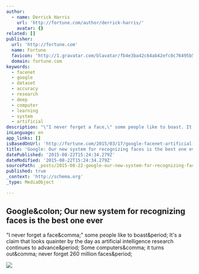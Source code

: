 ```yaml
---
author:
  - name: Derrick Harris
    url: 'http://fortune.com/author/derrick-harris/'
    avatar: {}
related: []
publisher:
  url: 'http://fortune.com'
  name: Fortune
  favicon: 'http://1.gravatar.com/blavatar/fb4e3ba42c64ab42efc0c76495b59a33?s=16'
  domain: fortune.com
keywords:
  - facenet
  - google
  - dataset
  - accuracy
  - research
  - deep
  - computer
  - learning
  - system
  - artificial
description: "\"I never forget a face,\" some people like to boast. It's a claim that looks quainter by the day as artificial intelligence research continues to advance. Some computers, it turns out, never forget 260 million faces."
inLanguage: en
app_links: []
isBasedOnUrl: 'http://fortune.com/2015/03/17/google-facenet-artificial-intelligence/?utm_content=buffer9118d&utm_medium=social&utm_source=facebook.com&utm_campaign=buffer'
title: 'Google: Our new system for recognizing faces is the best one ever'
datePublished: '2015-08-22T15:24:34.279Z'
dateModified: '2015-08-22T15:24:34.279Z'
sourcePath: _posts/2015-08-22-google-our-new-system-for-recognizing-faces-is-the-best-one.md
published: true
_context: 'http://schema.org'
_type: MediaObject

---
```

<article style=""><h1>Google&amp;colon; Our new system for recognizing faces is the best one ever</h1><p>"I never forget a face&amp;comma;" some people like to boast&amp;period; It's a claim that looks quainter by the day as artificial intelligence research continues to advance&amp;period; Some computers&amp;comma; it turns out&amp;comma; never forget 260 million faces&amp;period;</p><img src="https://fortunedotcom.files.wordpress.com/2015/03/google-facial-recognition-figre1.png?w=577" /></article>